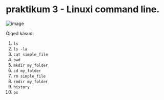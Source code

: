 # praktikum 3 - Linuxi command line.

![image](https://github.com/user-attachments/assets/b0bdef35-b18a-446c-b510-c4eedda901b4)


Õiged käsud:
1. `ls`
2. `ls -la`
3. `cat simple_file`
4. `pwd`
5. `mkdir my_folder`
6. `cd my_folder`
7. `rm simple_file`
8. `rmdir my_folder`
9. `history`
10. `ps`

